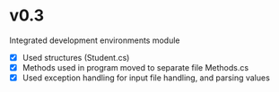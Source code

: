 # v0.3
Integrated development environments module
- [x] Used structures (Student.cs)
- [x] Methods used in program moved to separate file Methods.cs
- [x] Used exception handling for input file handling, and parsing values
